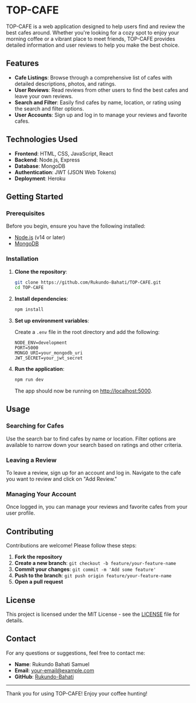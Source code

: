 # TOP-CAFE

TOP-CAFE is a web application designed to help users find and review the best cafes around. Whether you're looking for a cozy spot to enjoy your morning coffee or a vibrant place to meet friends, TOP-CAFE provides detailed information and user reviews to help you make the best choice.

## Features

- **Cafe Listings**: Browse through a comprehensive list of cafes with detailed descriptions, photos, and ratings.
- **User Reviews**: Read reviews from other users to find the best cafes and leave your own reviews.
- **Search and Filter**: Easily find cafes by name, location, or rating using the search and filter options.
- **User Accounts**: Sign up and log in to manage your reviews and favorite cafes.

## Technologies Used

- **Frontend**: HTML, CSS, JavaScript, React
- **Backend**: Node.js, Express
- **Database**: MongoDB
- **Authentication**: JWT (JSON Web Tokens)
- **Deployment**: Heroku

## Getting Started

### Prerequisites

Before you begin, ensure you have the following installed:

- [Node.js](https://nodejs.org/) (v14 or later)
- [MongoDB](https://www.mongodb.com/)

### Installation

1. **Clone the repository**:

    ```sh
    git clone https://github.com/Rukundo-Bahati/TOP-CAFE.git
    cd TOP-CAFE
    ```

2. **Install dependencies**:

    ```sh
    npm install
    ```

3. **Set up environment variables**:

    Create a `.env` file in the root directory and add the following:

    ```env
    NODE_ENV=development
    PORT=5000
    MONGO_URI=your_mongodb_uri
    JWT_SECRET=your_jwt_secret
    ```

4. **Run the application**:

    ```sh
    npm run dev
    ```

    The app should now be running on [http://localhost:5000](http://localhost:5000).

## Usage

### Searching for Cafes

Use the search bar to find cafes by name or location. Filter options are available to narrow down your search based on ratings and other criteria.

### Leaving a Review

To leave a review, sign up for an account and log in. Navigate to the cafe you want to review and click on "Add Review."

### Managing Your Account

Once logged in, you can manage your reviews and favorite cafes from your user profile.

## Contributing

Contributions are welcome! Please follow these steps:

1. **Fork the repository**
2. **Create a new branch**: `git checkout -b feature/your-feature-name`
3. **Commit your changes**: `git commit -m 'Add some feature'`
4. **Push to the branch**: `git push origin feature/your-feature-name`
5. **Open a pull request**

## License

This project is licensed under the MIT License - see the [LICENSE](LICENSE) file for details.

## Contact

For any questions or suggestions, feel free to contact me:

- **Name**: Rukundo Bahati Samuel
- **Email**: [your-email@example.com](mailto:your-email@example.com)
- **GitHub**: [Rukundo-Bahati](https://github.com/Rukundo-Bahati)

---

Thank you for using TOP-CAFE! Enjoy your coffee hunting!
